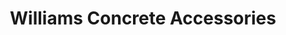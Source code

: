 ---
title: "Williams Concrete Accessories"
url: /kent/williams-concrete-accessories/
shop: hardware
---